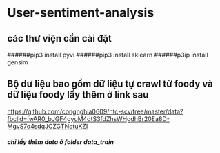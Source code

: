 # User-sentiment-analysis

## các thư viện cần cài đặt
######pip3 install pyvi
######pip3 install sklearn
######p3ip install gensim

## Bộ dư liệu bao gồm dữ liệu tự crawl từ foody và dữ liệu foody lấy thêm ở link sau
https://github.com/congnghia0609/ntc-scv/tree/master/data?fbclid=IwAR0_bJGF4gyuM4dtS3fdZhsWHgdhBr20Ea8D-MgvS7o4sdqJCZGTNotuKZI

##### chỉ lấy thêm data ở folder data_train
